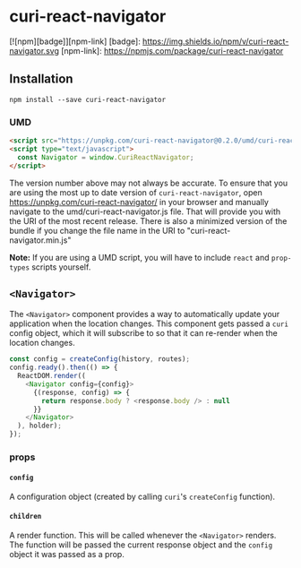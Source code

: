 # curi-react-navigator

[![npm][badge]][npm-link]
[badge]: https://img.shields.io/npm/v/curi-react-navigator.svg
[npm-link]: https://npmjs.com/package/curi-react-navigator

## Installation

```
npm install --save curi-react-navigator
```

### UMD

```html
<script src="https://unpkg.com/curi-react-navigator@0.2.0/umd/curi-react-navigator.js"></script>
<script type="text/javascript">
  const Navigator = window.CuriReactNavigator;
</script>
```

The version number above may not always be accurate. To ensure that you are using the most
up to date version of `curi-react-navigator`, open https://unpkg.com/curi-react-navigator/ in your
browser and manually navigate to the umd/curi-react-navigator.js file. That will provide you
with the URI of the most recent release. There is also a minimized version of the bundle
if you change the file name in the URI to "curi-react-navigator.min.js"

**Note:** If you are using a UMD script, you will have to include `react` and `prop-types` scripts yourself.

## `<Navigator>`

The `<Navigator>` component provides a way to automatically update your application when the location changes. This component gets passed a `curi` config object, which it will subscribe to so that it can re-render when the location changes.

```js
const config = createConfig(history, routes);
config.ready().then(() => {
  ReactDOM.render((
    <Navigator config={config}>
      {(response, config) => {
        return response.body ? <response.body /> : null
      }}
    </Navigator>
  ), holder);
});
```

### props

#### `config`

A configuration object (created by calling `curi`'s `createConfig` function).

#### `children`

A render function. This will be called whenever the `<Navigator>` renders. The function will be passed the current response object and the `config` object it was passed as a prop.
